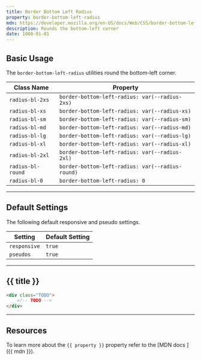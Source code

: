 ```yaml
---
title: Border Bottom Left Radius
property: border-bottom-left-radius
mdn: https://developer.mozilla.org/en-US/docs/Web/CSS/border-bottom-left-radius
description: Rounds the bottom-left corner
date: 1000-01-01
---
```


## Basic Usage

The `border-bottom-left-radius` utilities round the bottom-left corner.

| Class Name        | Property                                         |
| ----------------- | ------------------------------------------------ |
| `radius-bl-2xs`   | `border-bottom-left-radius: var(--radius-2xs)`   |
| `radius-bl-xs`    | `border-bottom-left-radius: var(--radius-xs)`    |
| `radius-bl-sm`    | `border-bottom-left-radius: var(--radius-sm)`    |
| `radius-bl-md`    | `border-bottom-left-radius: var(--radius-md)`    |
| `radius-bl-lg`    | `border-bottom-left-radius: var(--radius-lg)`    |
| `radius-bl-xl`    | `border-bottom-left-radius: var(--radius-xl)`    |
| `radius-bl-2xl`   | `border-bottom-left-radius: var(--radius-2xl)`   |
| `radius-bl-round` | `border-bottom-left-radius: var(--radius-round)` |
| `radius-bl-0`     | `border-bottom-left-radius: 0`                   |

---

## Default Settings

The following default responsive and pseudo settings.

| Setting      | Default Setting |
| ------------ | --------------- |
| `responsive` | `true`          |
| `pseudos`    | `true`          |

---

## {{ title }}

<div class="bg-silver-200 p-20 h-256 radius-md flex flex-wrap align-content-center">
  <!-- ... -->
</div>

```html
<div class="TODO">
	<!-- TODO -->
</div>
```

---

## Resources

To learn more about the `{{ property }}` property refer to the [MDN docs <i class="far fa-external-link ml-6"></i>]({{ mdn }}).
